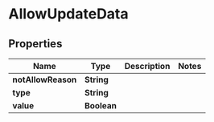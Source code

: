 # AllowUpdateData

## Properties
Name | Type | Description | Notes
------------ | ------------- | ------------- | -------------
**notAllowReason** | **String** |  | 
**type** | **String** |  | 
**value** | **Boolean** |  | 
